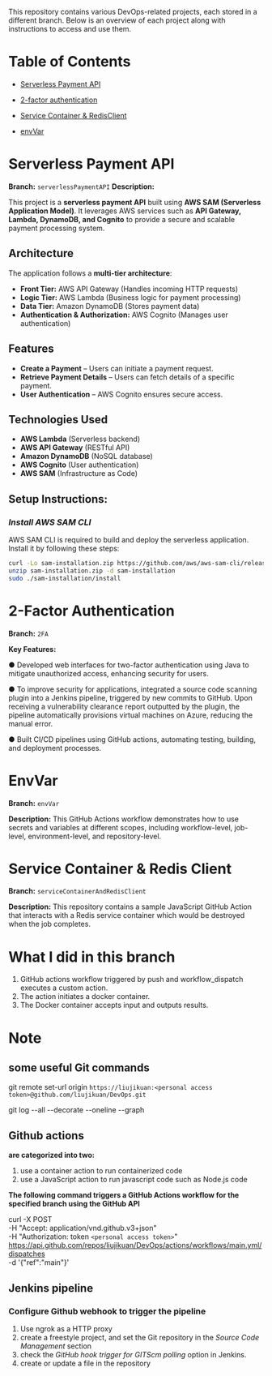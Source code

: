 This repository contains various DevOps-related projects, each stored in a different branch. Below is an overview of each project along with instructions to access and use them.

# Table of Contents
- [Serverless Payment API](https://github.com/liujikuan/DevOps/tree/serverlessPaymentAPI)

- [2-factor authentication](https://github.com/liujikuan/DevOps/tree/2FA)

- [Service Container & RedisClient](https://github.com/liujikuan/DevOps/tree/serviceContainerAndRedisClient)

- [envVar](https://github.com/liujikuan/DevOps/tree/envVar) 
  

# Serverless Payment API

**Branch:** `serverlessPaymentAPI`
**Description:**

This project is a **serverless payment API** built using **AWS SAM (Serverless Application Model)**. It leverages AWS services such as **API Gateway, Lambda, DynamoDB, and Cognito** to provide a secure and scalable payment processing system.

## Architecture

The application follows a **multi-tier architecture**:

- **Front Tier:** AWS API Gateway (Handles incoming HTTP requests)
- **Logic Tier:** AWS Lambda (Business logic for payment processing)
- **Data Tier:** Amazon DynamoDB (Stores payment data)
- **Authentication & Authorization:** AWS Cognito (Manages user authentication)

## Features

- **Create a Payment** – Users can initiate a payment request.
- **Retrieve Payment Details** – Users can fetch details of a specific payment.
- **User Authentication** – AWS Cognito ensures secure access.

## Technologies Used

- **AWS Lambda** (Serverless backend)
- **AWS API Gateway** (RESTful API)
- **Amazon DynamoDB** (NoSQL database)
- **AWS Cognito** (User authentication)
- **AWS SAM** (Infrastructure as Code)

## Setup Instructions:

### *Install AWS SAM CLI*

AWS SAM CLI is required to build and deploy the serverless application. Install it by following these steps:

```bash
curl -Lo sam-installation.zip https://github.com/aws/aws-sam-cli/releases/latest/download/aws-sam-cli-linux-x86_64.zip
unzip sam-installation.zip -d sam-installation
sudo ./sam-installation/install
```





# 2-Factor Authentication

**Branch:** `2FA`

**Key Features:**

● Developed web interfaces for two-factor authentication using Java to mitigate unauthorized access, enhancing security for users.

● To improve security for applications, integrated a source code scanning plugin into a Jenkins pipeline, triggered by new commits to GitHub. Upon receiving a vulnerability clearance report outputted by the plugin, the pipeline automatically provisions virtual machines on Azure, reducing the manual error.

● Built CI/CD pipelines using GitHub actions, automating testing, building, and deployment processes.


# EnvVar

**Branch:** `envVar` 

**Description:**
This GitHub Actions workflow demonstrates how to use secrets and variables at different scopes, including workflow-level, job-level, environment-level, and repository-level.



# Service Container & Redis Client

**Branch:** `serviceContainerAndRedisClient`

**Description:**
This repository contains a sample JavaScript GitHub Action that interacts with a Redis service container which would be destroyed when the job completes.



# What I did in this branch
1. GitHub actions workflow triggered by push and workflow_dispatch executes a custom action.
2. The action initiates a docker container.
3. The Docker container accepts input and outputs results.


# Note

## some useful Git commands

git remote set-url origin `https://liujikuan:<personal access token>@github.com/liujikuan/DevOps.git`

git log --all --decorate --oneline --graph

## Github actions 

**are categorized into two:**
1. use a container action to run containerized code
2. use a JavaScript action to run javascript code such as Node.js code



**The following command triggers a GitHub Actions workflow for the specified branch using the GitHub API**

curl -X POST \
  -H "Accept: application/vnd.github.v3+json" \
  -H "Authorization: token `<personal access token>`" \
  https://api.github.com/repos/liujikuan/DevOps/actions/workflows/main.yml/dispatches \
  -d '{"ref":"main"}'



## Jenkins pipeline

### Configure Github webhook to trigger the pipeline

1. Use ngrok as a HTTP proxy
2. create a freestyle project, and set the Git repository in the *Source Code Management* section
3. check the *GitHub hook trigger for GITScm polling* option in Jenkins.
4. create or update a file in the repository

